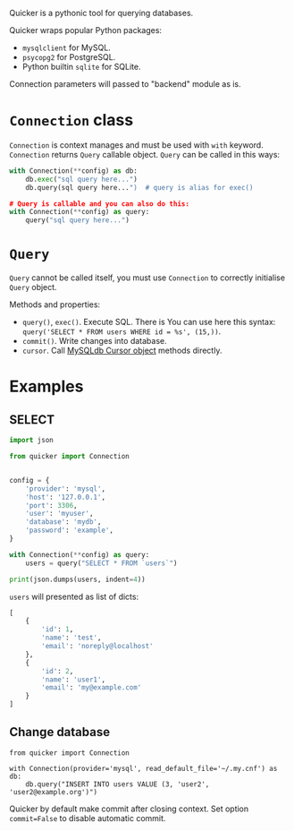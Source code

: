 Quicker is a pythonic tool for querying databases.

Quicker wraps popular Python packages:

- `mysqlclient` for MySQL.
- `psycopg2` for PostgreSQL.
- Python builtin `sqlite` for SQLite.

Connection parameters will passed to "backend" module as is.

# `Connection` class

`Connection` is context manages and must be used with `with` keyword. `Connection` returns `Query` callable object. `Query` can be called in this ways:

```python
with Connection(**config) as db:
    db.exec("sql query here...")
    db.query(sql query here...")  # query is alias for exec()

# Query is callable and you can also do this:
with Connection(**config) as query:
    query("sql query here...")
```

# `Query`

`Query` cannot be called itself, you must use `Connection` to correctly initialise `Query` object.

Methods and properties:

- `query()`, `exec()`. Execute SQL. There is You can use here this syntax: `query('SELECT * FROM users WHERE id = %s', (15,))`.
- `commit()`. Write changes into database.
- `cursor`. Call [MySQLdb Cursor object](https://mysqlclient.readthedocs.io/user_guide.html#cursor-objects) methods directly.

# Examples

## SELECT

```python
import json

from quicker import Connection


config = {
    'provider': 'mysql',
    'host': '127.0.0.1',
    'port': 3306,
    'user': 'myuser',
    'database': 'mydb',
    'password': 'example',
}

with Connection(**config) as query:
    users = query("SELECT * FROM `users`")

print(json.dumps(users, indent=4))
```

`users` will presented as list of dicts:

```python
[
    {
        'id': 1,
        'name': 'test',
        'email': 'noreply@localhost'
    },
    {
        'id': 2,
        'name': 'user1',
        'email': 'my@example.com'
    }
]
```

## Change database

```
from quicker import Connection

with Connection(provider='mysql', read_default_file='~/.my.cnf') as db:
    db.query("INSERT INTO users VALUE (3, 'user2', 'user2@example.org')")
```

Quicker by default make commit after closing context. Set option `commit=False` to disable automatic commit.
